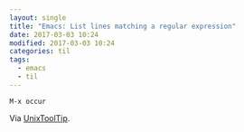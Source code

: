 ```yaml
---
layout: single
title: "Emacs: List lines matching a regular expression"
date: 2017-03-03 10:24
modified: 2017-03-03 10:24
categories: til
tags:
  - emacs
  - til
---
```


```emacs
M-x occur
```

Via [UnixToolTip](https://twitter.com/UnixToolTip/status/827572452276441090).
